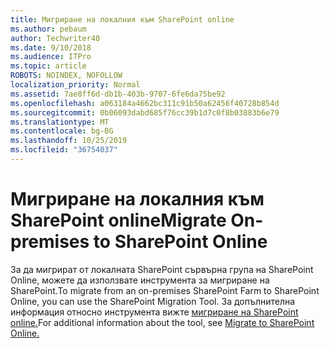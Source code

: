 ```yaml
---
title: Мигриране на локалния към SharePoint online
ms.author: pebaum
author: Techwriter40
ms.date: 9/10/2018
ms.audience: ITPro
ms.topic: article
ROBOTS: NOINDEX, NOFOLLOW
localization_priority: Normal
ms.assetid: 7ae8ff6d-db1b-403b-9707-6fe6da75be92
ms.openlocfilehash: a063184a4662bc311c91b50a62456f40728b854d
ms.sourcegitcommit: 0b06093dabd685f76cc39b1d7c0f8b03883b6e79
ms.translationtype: MT
ms.contentlocale: bg-BG
ms.lasthandoff: 10/25/2019
ms.locfileid: "36754037"
---
```

# <a name="migrate-on-premises-to-sharepoint-online"></a><span data-ttu-id="00212-102">Мигриране на локалния към SharePoint online</span><span class="sxs-lookup"><span data-stu-id="00212-102">Migrate On-premises to SharePoint Online</span></span>

<span data-ttu-id="00212-103">За да мигрират от локалната SharePoint сървърна група на SharePoint Online, можете да използвате инструмента за мигриране на SharePoint.</span><span class="sxs-lookup"><span data-stu-id="00212-103">To migrate from an on-premises SharePoint Farm to SharePoint Online, you can use the SharePoint Migration Tool.</span></span> <span data-ttu-id="00212-104">За допълнителна информация относно инструмента вижте [мигриране на SharePoint online.](https://go.microsoft.com/fwlink/?linkid=2019574)</span><span class="sxs-lookup"><span data-stu-id="00212-104">For additional information about the tool, see [Migrate to SharePoint Online.](https://go.microsoft.com/fwlink/?linkid=2019574)</span></span>
  

